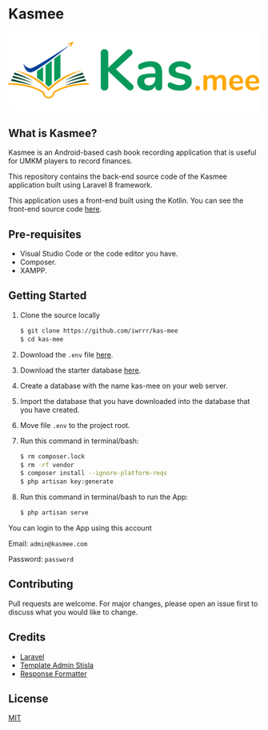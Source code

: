 # Kasmee

![Kasmee](public/assets/img/logo-with-text.svg)

## What is Kasmee?

Kasmee is an Android-based cash book recording application that is useful for UMKM players to record finances.

This repository contains the back-end source code of the Kasmee application built using Laravel 8 framework.

This application uses a front-end built using the Kotlin.
You can see the front-end source code [here](https://github.com/AndreSuryana/capstone-project-dicoding).

## Pre-requisites

-   Visual Studio Code or the code editor you have.
-   Composer.
-   XAMPP.

## Getting Started

1. Clone the source locally

    ```sh
    $ git clone https://github.com/iwrrr/kas-mee
    $ cd kas-mee
    ```

2. Download the `.env` file [here](https://drive.google.com/uc?export=download&id=12kd_-puk0747PO5RLsAuQ2AJIbY6WYu7).
3. Download the starter database [here](https://drive.google.com/uc?export=download&id=10AIeZ9eWGLayEm3pHgEh7RFtlWng5wHw).
4. Create a database with the name kas-mee on your web server.
5. Import the database that you have downloaded into the database that you have created.
6. Move file `.env` to the project root.
7. Run this command in terminal/bash:
    ```sh
    $ rm composer.lock
    $ rm -rf vendor
    $ composer install --ignore-platform-reqs
    $ php artisan key:generate
    ```
8. Run this command in terminal/bash to run the App:
    ```sh
    $ php artisan serve
    ```

You can login to the App using this account

Email: `admin@kasmee.com`

Password: `password`

## Contributing

Pull requests are welcome. For major changes, please open an issue first to discuss what you would like to change.

## Credits

-   [Laravel](https://github.com/laravel/framework)
-   [Template Admin Stisla](https://github.com/stisla/stisla)
-   [Response Formatter](https://github.com/belajarkoding/laravel-response-formatter)

## License

[MIT](https://choosealicense.com/licenses/mit/)
